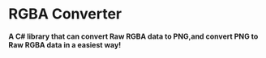 # RGBA Converter
**A C# library that can convert Raw RGBA data to PNG,and convert PNG to Raw RGBA data in a easiest way!**
